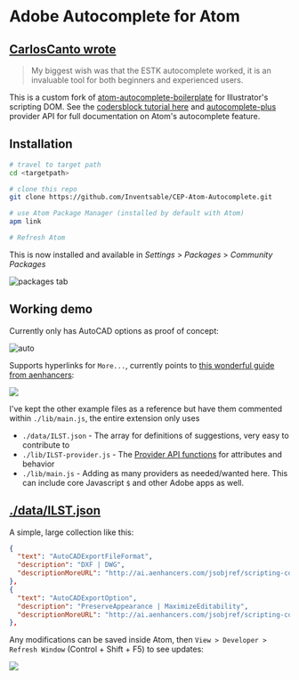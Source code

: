 # Adobe Autocomplete for Atom

## [CarlosCanto wrote](https://forums.adobe.com/message/10585579#10585579)

> My biggest wish was that the ESTK autocomplete worked, it is an invaluable tool for both beginners and experienced users.

This is a custom fork of [atom-autocomplete-boilerplate](https://github.com/lonekorean/atom-autocomplete-boilerplate) for Illustrator's scripting DOM. See the [codersblock tutorial here](http://codersblock.com/blog/creating-an-autocomplete-plug-in-for-atom/) and [autocomplete-plus](https://github.com/atom/autocomplete-plus) provider API for full documentation on Atom's autocomplete feature.

## Installation

``` bash
# travel to target path
cd <targetpath>

# clone this repo
git clone https://github.com/Inventsable/CEP-Atom-Autocomplete.git

# use Atom Package Manager (installed by default with Atom)
apm link

# Refresh Atom
```

This is now installed and available in *Settings* > *Packages* > *Community Packages*

![packages tab](https://i.imgur.com/U1a5H2i.png)

## Working demo

Currently only has AutoCAD options as proof of concept:

![auto](https://thumbs.gfycat.com/LikableOrdinaryAmurratsnake-size_restricted.gif)

Supports hyperlinks for `More...`, currently points to [this wonderful guide from aenhancers](http://ai.aenhancers.com/):

![](https://thumbs.gfycat.com/PositiveShabbyHairstreakbutterfly-size_restricted.gif)

I've kept the other example files as a reference but have them commented within `./lib/main.js`, the entire extension only uses

* `./data/ILST.json` - The array for definitions of suggestions, very easy to contribute to
* `./lib/ILST-provider.js` - The [Provider API functions](https://github.com/atom/autocomplete-plus/wiki/Provider-API) for attributes and behavior
* `./lib/main.js` - Adding as many providers as needed/wanted here. This can include core Javascript `$` and other Adobe apps as well.

## [./data/ILST.json](https://github.com/Inventsable/CEP-Atom-Autocomplete/blob/master/data/ILST.json)

A simple, large collection like this:

``` json
{
  "text": "AutoCADExportFileFormat",
  "description": "DXF | DWG",
  "descriptionMoreURL": "http://ai.aenhancers.com/jsobjref/scripting-constants/#autocadexportfileformat"
},
{
  "text": "AutoCADExportOption",
  "description": "PreserveAppearance | MaximizeEditability",
  "descriptionMoreURL": "http://ai.aenhancers.com/jsobjref/scripting-constants/#autocadexportoption"
},
```

Any modifications can be saved inside Atom, then `View > Developer > Refresh Window` (Control + Shift + F5) to see updates:

![](https://thumbs.gfycat.com/GaseousUnawareCrossbill-size_restricted.gif)
